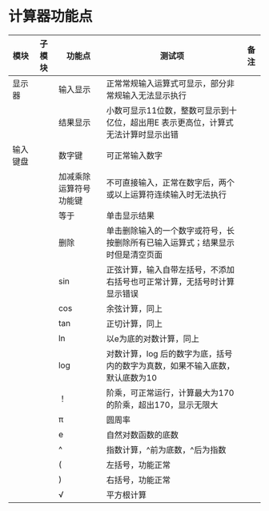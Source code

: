 # 计算器功能点

|模块 |子模块|功能点|测试项 |备注
|----|----|----|----|----
|显示器||输入显示|正常常规输入运算式可显示，部分非常规输入无法显示执行|
|||结果显示|小数可显示11位数，整数可显示到十亿位，超出用E 表示更高位，计算式无法计算时显示出错|
|输入键盘||数字键|可正常输入数字|
|||加减乘除运算符号功能键|不可直接输入，正常在数字后，两个或以上运算符连续输入时无法执行 |
|||等于|单击显示结果|
|||删除|单击删除输入的一个数字或符号，长按删除所有已输入运算式；结果显示时但是清空页面|
|||sin|正弦计算，输入自带左括号，不添加右括号也可正常计算，无括号时计算显示错误|
|||cos|余弦计算，同上|
|||tan|正切计算，同上|
|||ln|以e为底的对数计算，同上|
|||log|对数计算，log 后的数字为底，括号内的数字为真数，如果不输入底数，默认底数为10|
|||！|阶乘，可正常运行，计算最大为170的阶乘，超出170，显示无限大|
|||π|圆周率|
|||e|自然对数函数的底数|
|||^|指数计算，^前为底数，^后为指数|
|||(|左括号，功能正常|
|||)|右括号，功能正常|
|||√|平方根计算|
